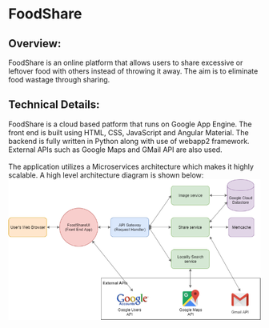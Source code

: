 # FoodShare

## Overview:
FoodShare is an online platform that allows users to share excessive or leftover food with others instead of throwing it away.
The aim is to eliminate food wastage through sharing. 

## Technical Details:
FoodShare is a cloud based patform that runs on Google App Engine. The front end is built using HTML, CSS, JavaScript and Angular Material.
The backend is fully written in Python along with use of webapp2 framework. External APIs such as Google Maps and GMail API are also used.
<br><br>
The application utilizes a Microservices architecture which makes it highly scalable. A high level architecture diagram is shown below:
![Architecture Diagram](diagrams/cloud_architecture.png)
